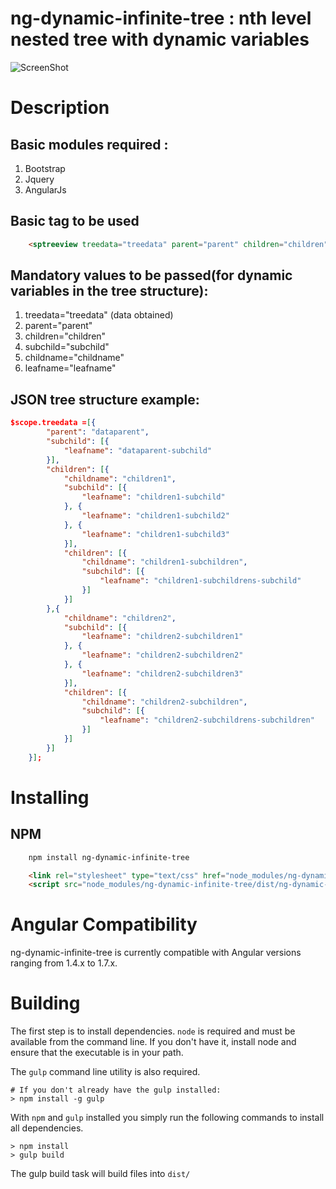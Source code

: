 # ng-dynamic-infinite-tree : nth level nested tree with dynamic variables
![ScreenShot](screenshot.jpg)
# Description
## Basic modules required :
1. Bootstrap
2. Jquery
3. AngularJs

## Basic tag to be used
```html
    <sptreeview treedata="treedata" parent="parent" children="children" subchild="subchild" childname="childname" leafname="leafname"></sptreeview>
```
## Mandatory values to be passed(for dynamic variables in the tree structure):
1. treedata="treedata" (data obtained)
2. parent="parent" 
3. children="children" 
4. subchild="subchild"
5. childname="childname"
6. leafname="leafname"
 
 
## JSON tree structure example:

```json
$scope.treedata =[{
		"parent": "dataparent",
		"subchild": [{
			"leafname": "dataparent-subchild"
		}],
		"children": [{
			"childname": "children1",
			"subchild": [{
				"leafname": "children1-subchild"
			}, {
				"leafname": "children1-subchild2"
			}, {
				"leafname": "children1-subchild3"
			}],
			"children": [{
				"childname": "children1-subchildren",
				"subchild": [{
					"leafname": "children1-subchildrens-subchild"
				}]
			}]
		},{
			"childname": "children2",
			"subchild": [{
				"leafname": "children2-subchildren1"
			}, {
				"leafname": "children2-subchildren2"
			}, {
				"leafname": "children2-subchildren3"
			}],
			"children": [{
				"childname": "children2-subchildren",
				"subchild": [{
					"leafname": "children2-subchildrens-subchildren"
				}]
			}]
		}]
	}];
```

# Installing
## NPM

```bash
    npm install ng-dynamic-infinite-tree
```

```html
    <link rel="stylesheet" type="text/css" href="node_modules/ng-dynamic-infinite-tree/style/style.css">
    <script src="node_modules/ng-dynamic-infinite-tree/dist/ng-dynamic-infinite-tree.min.js">
```
# Angular Compatibility

ng-dynamic-infinite-tree is currently compatible with Angular versions ranging from 1.4.x to 1.7.x.

# Building

The first step is to install dependencies. `node` is required and must be available from the command line. If you don't have it, install node and ensure that the executable is in your path. 

The `gulp` command line utility is also required.

    # If you don't already have the gulp installed:
    > npm install -g gulp

With `npm` and `gulp` installed you simply run the following commands to install all dependencies. 

    > npm install
    > gulp build

The gulp build task will build files into `dist/`
